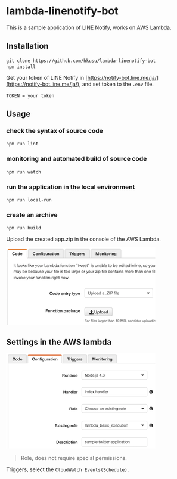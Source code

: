 # lambda-linenotify-bot

This is a sample application of LINE Notify, works on AWS Lambda.

## Installation

    git clone https://github.com/hkusu/lambda-linenotify-bot
    npm install

Get your token of LINE Notify in [https://notify-bot.line.me/ja/](https://notify-bot.line.me/ja/), and set token to the `.env` file.

    TOKEN = your token

## Usage

### check the syntax of source code

    npm run lint

### monitoring and automated build of source code

    npm run watch

### run the application in the local environment

    npm run local-run

### create an archive

    npm run build

Upload the created app.zip in the console of the AWS Lambda.

![screen shot](./screenshot1.png)

## Settings in the AWS lambda

![screen shot](./screenshot2.png)

> Role, does not require special permissions.

Triggers, select the `CloudWatch Events(Schedule)`.
